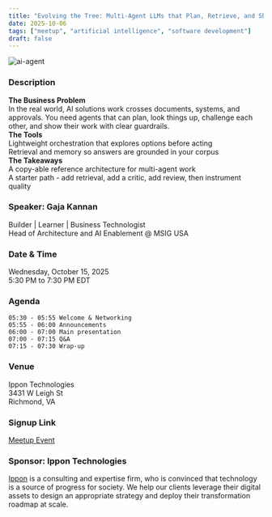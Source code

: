 ```yaml
---
title: "Evolving the Tree: Multi-Agent LLMs that Plan, Retrieve, and Ship"
date: 2025-10-06
tags: ["meetup", "artificial intelligence", "software development"]
draft: false
---
```


![ai-agent](/images/ai-agent.jpg)

### Description
**The Business Problem**  
In the real world, AI solutions work crosses documents, systems, and approvals. You need agents that can plan, look things up, challenge each other, and show their work with clear guardrails.  
**The Tools**  
Lightweight orchestration that explores options before acting  
Retrieval and memory so answers are grounded in your corpus  
**The Takeaways**  
A copy-able reference architecture for multi-agent work  
A starter path - add retrieval, add a critic, add review, then instrument quality  

### Speaker: Gaja Kannan
Builder | Learner | Business Technologist  
Head of Architecture and AI Enablement @ MSIG USA

### Date & Time
Wednesday, October 15, 2025  
5:30 PM to 7:30 PM EDT

### Agenda
```
05:30 - 05:55 Welcome & Networking
05:55 - 06:00 Announcements
06:00 - 07:00 Main presentation
07:00 - 07:15 Q&A
07:15 - 07:30 Wrap-up
```

### Venue
Ippon Technologies  
3431 W Leigh St  
Richmond, VA

### Signup Link
[Meetup Event](https://www.meetup.com/rva-software-development-user-group/events/310732096/)

### Sponsor: Ippon Technologies
[Ippon](https://ipponusa.com/) is a consulting and expertise firm, who is convinced that technology is a source of progress for society. We help our clients leverage their digital assets to design an appropriate strategy and deploy their transformation roadmap at scale.
